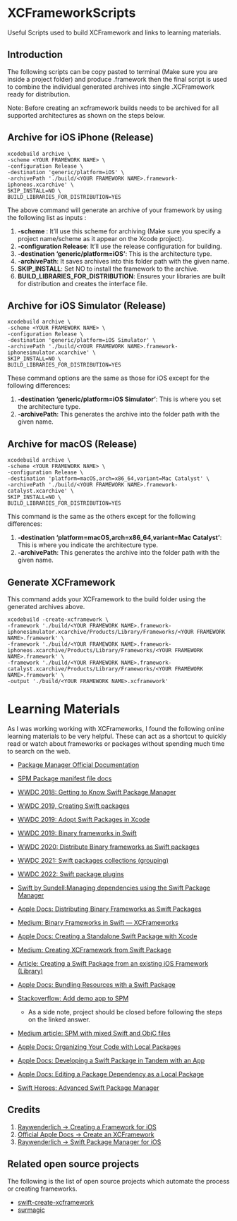 # XCFrameworkScripts
Useful Scripts used to build XCFramework and links to learning materials. 

## Introduction
The following scripts can be copy pasted to terminal (Make sure you are inside a project folder) and produce .framework then the final script is used to combine the individual generated archives into single .XCFramework ready for distribution. 

Note: Before creating an xcframework builds needs to be archived for all supported architectures as shown on the steps below.  

## Archive for iOS iPhone (Release)

```shell
xcodebuild archive \
-scheme <YOUR FRAMEWORK NAME> \
-configuration Release \
-destination 'generic/platform=iOS' \
-archivePath './build/<YOUR FRAMEWORK NAME>.framework-iphoneos.xcarchive' \
SKIP_INSTALL=NO \
BUILD_LIBRARIES_FOR_DISTRIBUTION=YES

```
The above command will generate an archive of your framework by using the following list as inputs :

1. **-scheme <YOUR FRAMEWORK NAME>**: It’ll use this scheme for archiving (Make sure you specify a project name/scheme as it appear on the Xcode project).
2. **-configuration Release**: It’ll use the release configuration for building.
3. **-destination ‘generic/platform=iOS’**: This is the architecture type.
4. **-archivePath**: It saves archives into this folder path with the given name.
5. **SKIP_INSTALL**: Set NO to install the framework to the archive.
6. **BUILD_LIBRARIES_FOR_DISTRIBUTION**: Ensures your libraries are built for distribution and creates the interface file.



## Archive for iOS Simulator (Release)
```shell
xcodebuild archive \
-scheme <YOUR FRAMEWORK NAME> \
-configuration Release \
-destination 'generic/platform=iOS Simulator' \
-archivePath './build/<YOUR FRAMEWORK NAME>.framework-iphonesimulator.xcarchive' \
SKIP_INSTALL=NO \
BUILD_LIBRARIES_FOR_DISTRIBUTION=YES
```
  
  These command options are the same as those for iOS except for the following differences:

1. **-destination ‘generic/platform=iOS Simulator’**: This is where you set the architecture type.
2. **-archivePath**: This generates the archive into the folder path with the given name.
   
## Archive for macOS (Release)
  ```shell
  xcodebuild archive \
-scheme <YOUR FRAMEWORK NAME> \
-configuration Release \
-destination 'platform=macOS,arch=x86_64,variant=Mac Catalyst' \
-archivePath './build/<YOUR FRAMEWORK NAME>.framework-catalyst.xcarchive' \
SKIP_INSTALL=NO \
BUILD_LIBRARIES_FOR_DISTRIBUTION=YES
  ```
  
  This command is the same as the others except for the following differences:

1. **-destination ‘platform=macOS,arch=x86_64,variant=Mac Catalyst’**: This is where you indicate the architecture type.
2. **-archivePath**: This generates the archive into the folder path with the given name.


  ## Generate XCFramework
  This command adds your XCFramework to the build folder using the generated archives above.
  ```shell
  xcodebuild -create-xcframework \
-framework './build/<YOUR FRAMEWORK NAME>.framework-iphonesimulator.xcarchive/Products/Library/Frameworks/<YOUR FRAMEWORK NAME>.framework' \
-framework './build/<YOUR FRAMEWORK NAME>.framework-iphoneos.xcarchive/Products/Library/Frameworks/<YOUR FRAMEWORK NAME>.framework' \
-framework './build/<YOUR FRAMEWORK NAME>.framework-catalyst.xcarchive/Products/Library/Frameworks/<YOUR FRAMEWORK NAME>.framework' \
-output './build/<YOUR FRAMEWORK NAME>.xcframework'
  ```
 
#  Learning Materials
As I was working working with XCFrameworks, I found the following online learning materials to be very helpful. These can act as a shortcut to quickly read or watch about frameworks or packages without spending much time to search on the web. 

- [Package Manager Official Documentation](https://www.swift.org/package-manager/) 

- [SPM Package manifest file docs](https://docs.swift.org/package-manager/PackageDescription/PackageDescription.html)

- [WWDC 2018: Getting to Know Swift Package Manager](https://developer.apple.com/videos/play/wwdc2018/411/)

- [WWDC 2019, Creating Swift packages](https://developer.apple.com/wwdc19/410)

- [WWDC 2019: Adopt Swift Packages in Xcode](https://developer.apple.com/wwdc19/408)

- [WWDC 2019: Binary frameworks in Swift](https://developer.apple.com/wwdc19/416)
  
- [WWDC 2020: Distribute Binary frameworks as Swift packages](https://developer.apple.com/wwdc20/10147)

- [WWDC 2021: Swift packages collections (grouping)](https://developer.apple.com/wwdc21/10197)

- [WWDC 2022: Swift package plugins](https://developer.apple.com/wwdc22/110359)

- [Swift by Sundell:Managing dependencies using the Swift Package Manager](https://www.swiftbysundell.com/articles/managing-dependencies-using-the-swift-package-manager/)
  
- [Apple Docs: Distributing Binary Frameworks as Swift Packages](https://developer.apple.com/documentation/xcode/distributing-binary-frameworks-as-swift-packages) 
  
- [Medium: Binary Frameworks in Swift — XCFrameworks](https://medium.com/macoclock/binary-frameworks-in-swift-xcframeworks-5bd35f50e13a) 

- [Apple Docs: Creating a Standalone Swift Package with Xcode](https://developer.apple.com/documentation/xcode/creating-a-standalone-swift-package-with-xcode)

- [Medium: Creating XCFramework from Swift Package](https://mustafa-ysf.medium.com/creating-xcframework-from-swift-package-e8af6f44501f)

- [Article: Creating a Swift Package from an existing iOS Framework (Library)](https://emmanuelkehinde.io/creating-a-swift-package-from-an-existing-ios-framework-library/)

- [Apple Docs: Bundling Resources with a Swift Package](https://developer.apple.com/documentation/xcode/bundling-resources-with-a-swift-package)

- [Stackoverflow: Add demo app to SPM](https://stackoverflow.com/a/69659509/7551807)
  - As a side note, project should be closed before following the steps on the linked answer. 
  
- [Medium article: SPM with mixed Swift and ObjC files](https://joesusnick.medium.com/swift-package-manager-with-a-mixed-swift-and-objective-c-project-part-1-2-19fbb43d0460)

- [Apple Docs: Organizing Your Code with Local Packages](https://developer.apple.com/documentation/xcode/organizing-your-code-with-local-packages)

- [Apple Docs: Developing a Swift Package in Tandem with an App](https://developer.apple.com/documentation/xcode/developing-a-swift-package-in-tandem-with-an-app)

- [Apple Docs: Editing a Package Dependency as a Local Package](https://developer.apple.com/documentation/xcode/editing-a-package-dependency-as-a-local-package)

- [Swift Heroes: Advanced Swift Package Manager](https://www.youtube.com/watch?v=g9bBph435Lc&ab_channel=SwiftHeroes)

## Credits
1. [Raywenderlich -> Creating a Framework for iOS](https://www.raywenderlich.com/17753301-creating-a-framework-for-ios#toc-anchor-002)
2. [Official Apple Docs -> Create an XCFramework](https://help.apple.com/xcode/mac/11.4/#/dev544efab96)
3. [Raywenderlich -> Swift Package Manager for iOS](https://www.raywenderlich.com/7242045-swift-package-manager-for-ios)

## Related open source projects
The following is the list of open source projects which automate the process or creating frameworks. 
- [swift-create-xcframework](https://github.com/unsignedapps/swift-create-xcframework) 
- [surmagic](https://github.com/gurhub/surmagic) 
